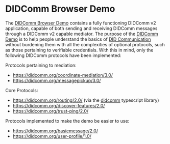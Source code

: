 # DIDComm Browser Demo

The [DIDComm Browser Demo][demo] contains a fully functioning DIDComm v2
application, capable of both sending and receiving DIDComm messages through a
DIDComm v2 capable mediator. The purpose of the [DIDComm Demo][demo] is to help
people understand the basics of [DID Communication][didcomm] without burdening
them with all the complexities of optional protocols, such as those pertaining
to verifiable credentials. With this in mind, only the following DIDComm
protocols have been implemented:

Protocols pertaining to mediation:
- https://didcomm.org/coordinate-mediation/3.0/
- https://didcomm.org/messagepickup/3.0/

Core Protocols:
- https://didcomm.org/routing/2.0/ (via the [didcomm][didcommts] typescript library)
- https://didcomm.org/discover-features/2.0/
- https://didcomm.org/trust-ping/2.0/

Protocols implemented to make the demo be easier to use:
- https://didcomm.org/basicmessage/2.0/
- https://didcomm.org/user-profile/1.0/



[demo]: https://demo.didcomm.org
[didcomm]: https://didcomm.org
[didcommts]: https://www.npmjs.com/package/didcomm

